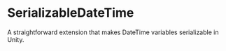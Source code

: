 # SerializableDateTime
A straightforward extension that makes DateTime variables serializable in Unity.
